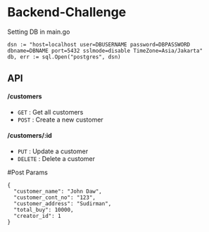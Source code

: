 # Backend-Challenge

Setting DB in main.go
```
dsn := "host=localhost user=DBUSERNAME password=DBPASSWORD dbname=DBNAME port=5432 sslmode=disable TimeZone=Asia/Jakarta"
db, err := sql.Open("postgres", dsn)
```

## API

#### /customers
* `GET` : Get all customers
* `POST` : Create a new customer

#### /customers/:id
* `PUT` : Update a customer
* `DELETE` : Delete a customer

#Post Params
```
{
  "customer_name": "John Daw",
  "customer_cont_no": "123",
  "customer_address": "Sudirman",
  "total_buy": 10000,
  "creator_id": 1
}
```